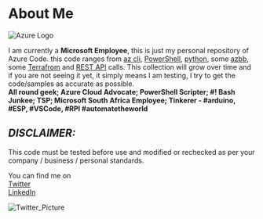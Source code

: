 # About Me

![Azure Logo](https://pbs.twimg.com/profile_images/1067813666160992256/Dxku3JcZ_200x200.jpg)

I am currently a **Microsoft Employee**, this is just my personal repository of Azure Code. this code ranges from
[az cli](https://docs.microsoft.com/en-us/cli/azure/?view=azure-cli-latest), [PowerShell](https://docs.microsoft.com/en-us/powershell/azure/overview?view=azps-1.4.0), [python](https://docs.microsoft.com/en-us/python/azure/?view=azure-python), some [azbb](https://github.com/mspnp/template-building-blocks/wiki), some [Terrafrom](https://www.terraform.io) and [REST API](https://docs.microsoft.com/en-us/rest/api/azure/) calls. This collection will grow over time and if you are not seeing it yet, it simply means I am testing, I try to get the code/samples as accurate as possible. </br>
 **All round geek; Azure Cloud Advocate; PowerShell Scripter; #! Bash Junkee; TSP; Microsoft South Africa Employee; Tinkerer - #arduino, #ESP, #VSCode, #RPI #automatetheworld**

## _**DISCLAIMER:**_

This code must be tested before use and modified or rechecked as per your company / business / personal standards.

You can find me on  
[Twitter](https://www.twitter.com/fskelly) </br>
[LinkedIn](https://www.linkedin.com/in/fletcherkelly)

![Twitter_Picture](https://res.cloudinary.com/fskelly/image/twitter_name/w_100/fskelly.jpg) </br>
